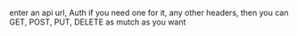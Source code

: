 enter an api url, Auth if you need one for it, any other headers, then you can GET, POST, PUT, DELETE as mutch as you want
